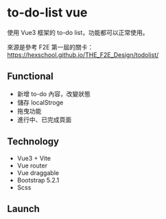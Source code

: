 # to-do-list vue

使用 Vue3 框架的 to-do list，功能都可以正常使用。

來源是參考 F2E 第一屆的關卡：
https://hexschool.github.io/THE_F2E_Design/todolist/

## Functional

* 新增 to-do 內容，改變狀態
* 儲存 localStroge
* 拖曳功能
* 進行中、已完成頁面

## Technology

* Vue3 + Vite
* Vue router
* Vue draggable
* Bootstrap  5.2.1
* Scss

## Launch
